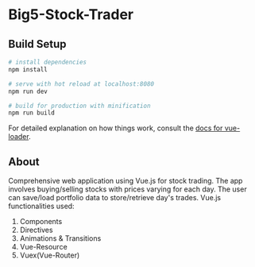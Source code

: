 # Big5-Stock-Trader

## Build Setup

``` bash
# install dependencies
npm install

# serve with hot reload at localhost:8080
npm run dev

# build for production with minification
npm run build
```

For detailed explanation on how things work, consult the [docs for vue-loader](http://vuejs.github.io/vue-loader).

## About

Comprehensive web application using Vue.js for stock trading. The app involves buying/selling stocks with prices varying for each day. The user can save/load portfolio data to store/retrieve day's trades. Vue.js functionalities used:
  1) Components
  2) Directives
  3) Animations & Transitions
  4) Vue-Resource
  5) Vuex(Vue-Router)
